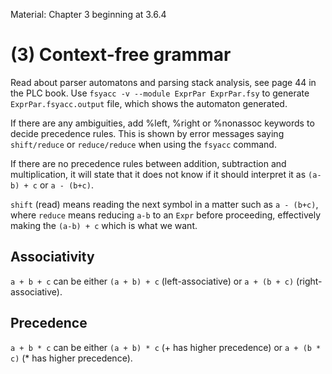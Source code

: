 Material: Chapter 3 beginning at 3.6.4

# (3) Context-free grammar

Read about parser automatons and parsing stack analysis, see page 44 in the PLC book. Use `fsyacc -v --module ExprPar ExprPar.fsy` to generate `ExprPar.fsyacc.output` file, which shows the automaton generated.

If there are any ambiguities, add %left, %right or %nonassoc keywords to decide precedence rules. This is shown by error messages saying `shift/reduce` or `reduce/reduce` when using the `fsyacc` command.

If there are no precedence rules between addition, subtraction and multiplication, it will state that it does not know if it should interpret it as `(a-b) + c` or `a - (b+c)`. 

`shift` (read) means reading the next symbol in a matter such as `a - (b+c)`, where `reduce` means reducing `a-b` to an `Expr` before proceeding, effectively making the `(a-b) + c` which is what we want.

## Associativity

`a + b + c` can be either `(a + b) + c` (left-associative) or `a + (b + c)` (right-associative).

## Precedence

`a + b * c` can be either `(a + b) * c` (+ has higher precedence) or `a + (b * c)` (* has higher precedence).

